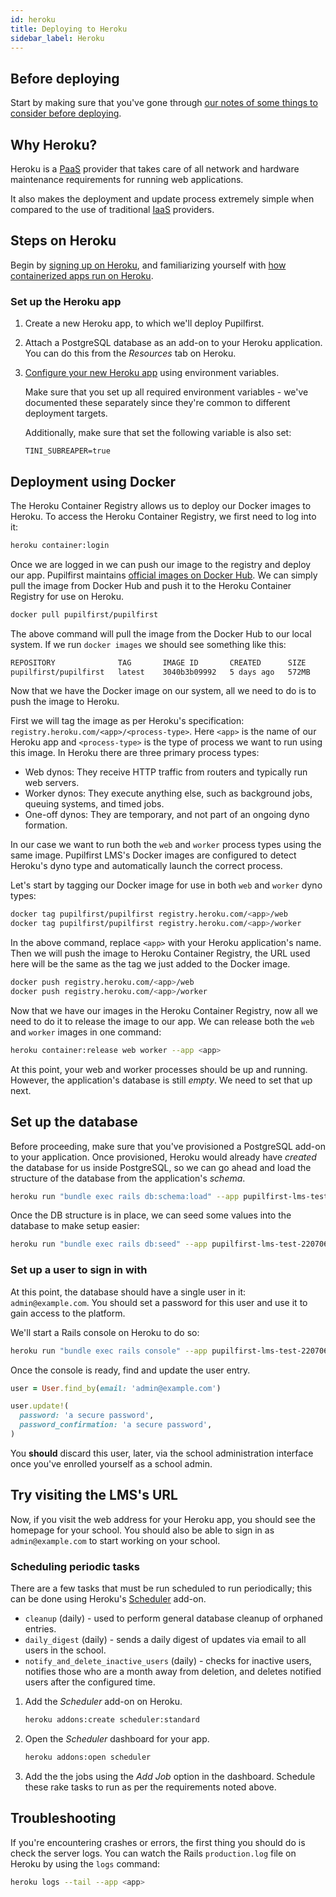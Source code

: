 ```yaml
---
id: heroku
title: Deploying to Heroku
sidebar_label: Heroku
---
```


## Before deploying

Start by making sure that you've gone through [our notes of some things to consider before deploying](before_deploying).

## Why Heroku?

Heroku is a [PaaS](https://en.wikipedia.org/wiki/Platform_as_a_service) provider that takes care of all network and hardware maintenance requirements for running web applications.

It also makes the deployment and update process extremely simple when compared to the use of traditional [IaaS](https://en.wikipedia.org/wiki/Infrastructure_as_a_service) providers.

## Steps on Heroku

Begin by [signing up on Heroku](https://signup.heroku.com), and familiarizing yourself with [how containerized apps run on Heroku](https://devcenter.heroku.com/articles/container-registry-and-runtime).

### Set up the Heroku app

1. Create a new Heroku app, to which we'll deploy Pupilfirst.
2. Attach a PostgreSQL database as an add-on to your Heroku application. You can do this from the _Resources_ tab on Heroku.
3. [Configure your new Heroku app](https://devcenter.heroku.com/articles/config-vars) using environment variables.

   Make sure that you set up all required environment variables - we've documented these separately since they're common to different deployment targets.

   Additionally, make sure that set the following variable is also set:

   ```
   TINI_SUBREAPER=true
   ```

## Deployment using Docker

The Heroku Container Registry allows us to deploy our Docker images to Heroku. To access the Heroku Container Registry, we first need to log into it:

```bash
heroku container:login
```

Once we are logged in we can push our image to the registry and deploy our app. Pupilfirst maintains [official images on Docker Hub](https://hub.docker.com/r/pupilfirst/pupilfirst). We can simply pull the image from Docker Hub and push it to the Heroku Container Registry for use on Heroku.

```bash
docker pull pupilfirst/pupilfirst
```

The above command will pull the image from the Docker Hub to our local system. If we run `docker images` we should see something like this:

```bash
REPOSITORY              TAG       IMAGE ID       CREATED      SIZE
pupilfirst/pupilfirst   latest    3040b3b09992   5 days ago   572MB
```

Now that we have the Docker image on our system, all we need to do is to push the image to Heroku.

First we will tag the image as per Heroku's specification: `registry.heroku.com/<app>/<process-type>`. Here `<app>` is the name of our Heroku app and `<process-type>` is the type of process we want to run using this image. In Heroku there are three primary process types:

- Web dynos: They receive HTTP traffic from routers and typically run web servers.
- Worker dynos: They execute anything else, such as background jobs, queuing systems, and timed jobs.
- One-off dynos: They are temporary, and not part of an ongoing dyno formation.

In our case we want to run both the `web` and `worker` process types using the same image. Pupilfirst LMS's Docker images are configured to detect Heroku's dyno type and automatically launch the correct process.

Let's start by tagging our Docker image for use in both `web` and `worker` dyno types:

```bash
docker tag pupilfirst/pupilfirst registry.heroku.com/<app>/web
docker tag pupilfirst/pupilfirst registry.heroku.com/<app>/worker
```

In the above command, replace `<app>` with your Heroku application's name. Then we will push the image to Heroku Container Registry, the URL used here will be the same as the tag we just added to the Docker image.

```bash
docker push registry.heroku.com/<app>/web
docker push registry.heroku.com/<app>/worker
```

Now that we have our images in the Heroku Container Registry, now all we need to do it to release the image to our app. We can release both the `web` and `worker` images in one command:

```bash
heroku container:release web worker --app <app>
```

At this point, your web and worker processes should be up and running. However, the application's database is still _empty_. We need to set that up next.

## Set up the database

Before proceeding, make sure that you've provisioned a PostgreSQL add-on to your application. Once provisioned, Heroku would already have _created_ the database for us inside PostgreSQL, so we can go ahead and load the structure of the database from the application's _schema_.

```bash
heroku run "bundle exec rails db:schema:load" --app pupilfirst-lms-test-220706
```

Once the DB structure is in place, we can seed some values into the database to make setup easier:

```bash
heroku run "bundle exec rails db:seed" --app pupilfirst-lms-test-220706
```

### Set up a user to sign in with

At this point, the database should have a single user in it: `admin@example.com`. You should set a password for this
user and use it to gain access to the platform.

We'll start a Rails console on Heroku to do so:

```bash
heroku run "bundle exec rails console" --app pupilfirst-lms-test-220706
```

Once the console is ready, find and update the user entry.

```ruby
user = User.find_by(email: 'admin@example.com')

user.update!(
  password: 'a secure password',
  password_confirmation: 'a secure password',
)
```

You **should** discard this user, later, via the school administration interface once you've enrolled yourself as a school
admin.

## Try visiting the LMS's URL

Now, if you visit the web address for your Heroku app, you should see the homepage for your school. You should also be able to sign in as `admin@example.com` to start working on your school.

### Scheduling periodic tasks

There are a few tasks that must be run scheduled to run periodically; this can be done using Heroku's [Scheduler](https://devcenter.heroku.com/articles/scheduler) add-on.

- `cleanup` (daily) - used to perform general database cleanup of orphaned entries.
- `daily_digest` (daily) - sends a daily digest of updates via email to all users in the school.
- `notify_and_delete_inactive_users` (daily) - checks for inactive users, notifies those who are a month away from deletion, and deletes notified users after the configured time.

1. Add the _Scheduler_ add-on on Heroku.

   ```bash
   heroku addons:create scheduler:standard
   ```

2. Open the _Scheduler_ dashboard for your app.

   ```bash
   heroku addons:open scheduler
   ```

3. Add the the jobs using the _Add Job_ option in the dashboard. Schedule these rake tasks to run as per the requirements noted above.

## Troubleshooting

If you're encountering crashes or errors, the first thing you should do is check the server logs. You can watch the Rails `production.log` file on Heroku by using the `logs` command:

```bash
heroku logs --tail --app <app>
```
